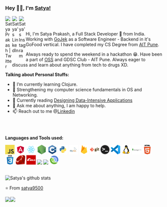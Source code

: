 ### Hey 👋🏽, I'm [Satya!](https://www.linkedin.com/in/satya-prakash-0a982a130/) 

<a href="https://twitter.com/satyaprakash952">
  <img align="left" alt="Satya Prakash | Twitter" width="22px" src="https://cdn.jsdelivr.net/npm/simple-icons@v3/icons/twitter.svg" />
</a>
<a href="https://www.linkedin.com/in/satya-prakash-0a982a130/">
  <img align="left" alt="Satya's LinkedIn" width="22px" src="https://cdn.jsdelivr.net/npm/simple-icons@v3/icons/linkedin.svg" />
</a>
<a href="https://www.instagram.com/hey_satya._/">
  <img align="left" alt="Satya's Instagram" width="22px" src="https://cdn.jsdelivr.net/npm/simple-icons@v3/icons/instagram.svg" />
</a>

<br />
<br />

Hi, I'm Satya Prakash, a Full Stack Developer 🚀 from India. Working with [GoJek](https://www.gojek.io/) as a Software Engineer - Backend in it's GoFood vertical. 
I have completed my CS Degree from [AIT Pune](https://www.aitpune.com/).

Always ready to spend the weekend in a hackathon 😁. Have been a part of [OSS](https://aitoss.club/) and GDSC Club - AIT Pune. Always eager to discuss and learn about anything from tech to drugs XD. 

  
**Talking about Personal Stuffs:**

- 🌱 I’m currently learning Clojure.
- 🤔 Strengthening my computer science fundamentals in OS and Networking.
- 📕 Currently reading [Designing Data-Intensive Applications](https://www.amazon.in/Designing-Data-Intensive-Applications-Reliable-Maintainable/dp/9352135245)
- 💬 Ask me about anything, I am happy to help.
- 📫 Reach out to me @[Linkedin](https://www.linkedin.com/in/satya-prakash-0a982a130/)

<br />
<br />

**Languages and Tools used:**  

<code><img height="30" src="https://raw.githubusercontent.com/github/explore/80688e429a7d4ef2fca1e82350fe8e3517d3494d/topics/javascript/javascript.png"></code>
<code><img height="30" src="https://raw.githubusercontent.com/github/explore/80688e429a7d4ef2fca1e82350fe8e3517d3494d/topics/angular/angular.png"></code>
<code><img height="30" src="https://raw.githubusercontent.com/github/explore/80688e429a7d4ef2fca1e82350fe8e3517d3494d/topics/react/react.png"></code>
<code><img height="30" src="https://raw.githubusercontent.com/github/explore/80688e429a7d4ef2fca1e82350fe8e3517d3494d/topics/nodejs/nodejs.png"></code>
<code><img height="30" src="https://raw.githubusercontent.com/github/explore/80688e429a7d4ef2fca1e82350fe8e3517d3494d/topics/cpp/cpp.png"></code>
<code><img height="30" src="https://raw.githubusercontent.com/github/explore/80688e429a7d4ef2fca1e82350fe8e3517d3494d/topics/python/python.png"></code>
<code><img height="30" src="https://raw.githubusercontent.com/github/explore/80688e429a7d4ef2fca1e82350fe8e3517d3494d/topics/mysql/mysql.png"></code>
<code><img height="30" src="https://raw.githubusercontent.com/github/explore/80688e429a7d4ef2fca1e82350fe8e3517d3494d/topics/firebase/firebase.png"></code>
<code><img height="30" src="https://raw.githubusercontent.com/github/explore/80688e429a7d4ef2fca1e82350fe8e3517d3494d/topics/git/git.png"></code>
<code><img height="30" src="https://raw.githubusercontent.com/github/explore/80688e429a7d4ef2fca1e82350fe8e3517d3494d/topics/terminal/terminal.png"></code>
<code><img height="30" src="https://raw.githubusercontent.com/github/explore/80688e429a7d4ef2fca1e82350fe8e3517d3494d/topics/visual-studio-code/visual-studio-code.png"></code>
<code><img height="30" src="https://raw.githubusercontent.com/github/explore/80688e429a7d4ef2fca1e82350fe8e3517d3494d/topics/linux/linux.png"></code>
<code><img height="30" src="https://raw.githubusercontent.com/github/explore/80688e429a7d4ef2fca1e82350fe8e3517d3494d/topics/mongodb/mongodb.png"></code>
<code><img height="30" src="https://raw.githubusercontent.com/github/explore/80688e429a7d4ef2fca1e82350fe8e3517d3494d/topics/html/html.png"></code>
<code><img height="30" src="https://raw.githubusercontent.com/github/explore/80688e429a7d4ef2fca1e82350fe8e3517d3494d/topics/css/css.png"></code>
<code><img height="30" src="https://raw.githubusercontent.com/github/explore/80688e429a7d4ef2fca1e82350fe8e3517d3494d/topics/ruby/ruby.png"></code>
<code><img height="30" src="https://raw.githubusercontent.com/github/explore/80688e429a7d4ef2fca1e82350fe8e3517d3494d/topics/rails/rails.png"></code>
<code><img height="30" src="https://upload.wikimedia.org/wikipedia/commons/thumb/0/05/Go_Logo_Blue.svg/1200px-Go_Logo_Blue.svg.png"></code>
<code><img height="30" src="https://avatars.githubusercontent.com/u/29257325?s=200&v=4"></code>
<code><img height="30" src="https://raw.githubusercontent.com/github/explore/80688e429a7d4ef2fca1e82350fe8e3517d3494d/topics/clojure/clojure.png"></code>
<br /><br />

![Satya's github stats](https://github-readme-stats.vercel.app/api?username=satya9500&show_icons=true)

⭐️ From [satya9500](https://github.com/satya9500)


<a href="https://github.com/satya9500/leetcode_scrapper">
  <img align="left" src="https://github-readme-stats.vercel.app/api/pin/?username=satya9500&repo=leetcode_scrapper" />
</a>

<a href="https://github.com/satya9500/rePlastik_backend">
  <img align="left" src="https://github-readme-stats.vercel.app/api/pin/?username=satya9500&repo=rePlastik_backend" />
</a>
